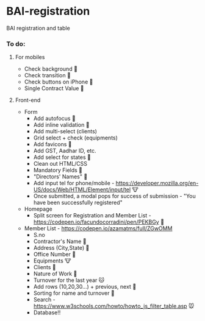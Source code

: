 # BAI-registration
BAI registration and table


### To do:
1. For mobiles
    - Check background :poop:
    - Check transition :poop:
    - Check buttons on iPhone :poop:
    - Single Contract Value :poop:

2. Front-end
    - Form
        - Add autofocus :monkey:
        - Add inline validation :snake:
        - Add multi-select (clients)
        - Grid select + check (equipments)
        - Add favicons :horse:
        - Add GST, Aadhar ID, etc. 
        - Add select for states :boar:
        - Clean out HTML/CSS
        - Mandatory Fields :pig:
        - "Directors' Names" :frog:
        - Add input tel for phone/mobile - https://developer.mozilla.org/en-US/docs/Web/HTML/Element/input/tel :cow:
        - Once submitted, a modal pops for success of submission - "You have been successfully registered"
    - Homepage 
        - Split screen for Registration and Member List - https://codepen.io/facundocorradini/pen/PEKBGy :sheep:
    - Member List - https://codepen.io/azamatms/full/ZGwOMM
        - S.no 
        - Contractor's Name :dog:
        - Address (City,State) :tiger:
        - Office Number :snake:
        - Equipments :cow:
        - Clients :dolphin:
        - Nature of Work :whale:
        - Turnover for the last year :cat: 
        - Add rows (10,20,30...) + previous, next :rabbit:
        - Sorting for name and turnover :pig:
        - Search - https://www.w3schools.com/howto/howto_js_filter_table.asp :mouse:
        - Database!!
        
